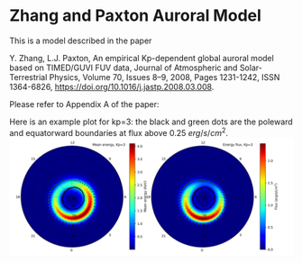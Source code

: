 # Zhang and Paxton Auroral Model
This is a model described in the paper

Y. Zhang, L.J. Paxton, An empirical Kp-dependent global auroral model based on TIMED/GUVI FUV data, Journal of Atmospheric and Solar-Terrestrial Physics, Volume 70, Issues 8–9, 2008, Pages 1231-1242, ISSN 1364-6826, https://doi.org/10.1016/j.jastp.2008.03.008.

Please refer to Appendix A of the paper:

Here is an example plot for kp=3: the black and green dots are the poleward and equatorward boundaries at flux above 0.25 $erg/s/cm^{2}$.
![alt text](https://github.com/FasilGibdaw/ZhangPaxtonAuroralModel/blob/main/ZhangPaxtonModel_KP3.png)
